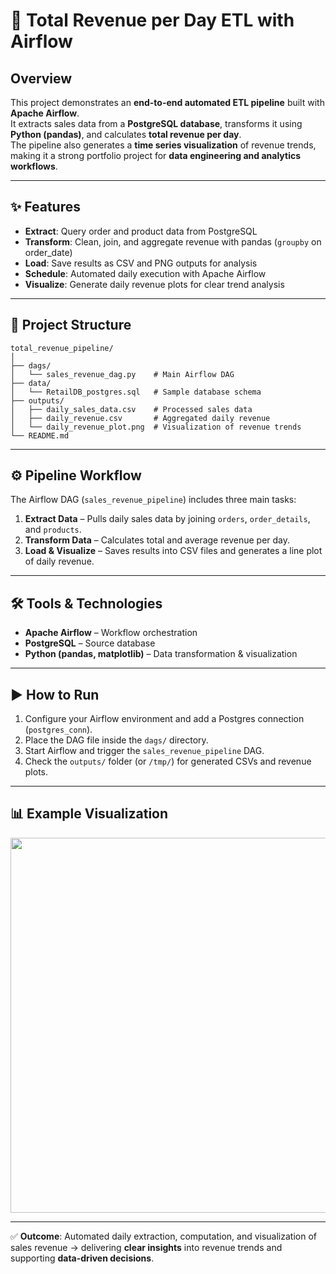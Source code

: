 # 🚀 Total Revenue per Day ETL with Airflow

## Overview
This project demonstrates an **end-to-end automated ETL pipeline** built with **Apache Airflow**.  
It extracts sales data from a **PostgreSQL database**, transforms it using **Python (pandas)**, and calculates **total revenue per day**.  
The pipeline also generates a **time series visualization** of revenue trends, making it a strong portfolio project for **data engineering and analytics workflows**.

---

## ✨ Features
- **Extract**: Query order and product data from PostgreSQL  
- **Transform**: Clean, join, and aggregate revenue with pandas (`groupby` on order_date)  
- **Load**: Save results as CSV and PNG outputs for analysis  
- **Schedule**: Automated daily execution with Apache Airflow  
- **Visualize**: Generate daily revenue plots for clear trend analysis  

---

## 📂 Project Structure
```
total_revenue_pipeline/
│
├── dags/                      
│   └── sales_revenue_dag.py    # Main Airflow DAG
├── data/
│   └── RetailDB_postgres.sql   # Sample database schema
├── outputs/
│   ├── daily_sales_data.csv    # Processed sales data
│   ├── daily_revenue.csv       # Aggregated daily revenue
│   └── daily_revenue_plot.png  # Visualization of revenue trends
└── README.md                   
```

---

## ⚙️ Pipeline Workflow
The Airflow DAG (`sales_revenue_pipeline`) includes three main tasks:

1. **Extract Data** – Pulls daily sales data by joining `orders`, `order_details`, and `products`.  
2. **Transform Data** – Calculates total and average revenue per day.  
3. **Load & Visualize** – Saves results into CSV files and generates a line plot of daily revenue.  

---

## 🛠 Tools & Technologies
- **Apache Airflow** – Workflow orchestration  
- **PostgreSQL** – Source database  
- **Python (pandas, matplotlib)** – Data transformation & visualization  

---

## ▶️ How to Run
1. Configure your Airflow environment and add a Postgres connection (`postgres_conn`).  
2. Place the DAG file inside the `dags/` directory.  
3. Start Airflow and trigger the `sales_revenue_pipeline` DAG.  
4. Check the `outputs/` folder (or `/tmp/`) for generated CSVs and revenue plots.  

---

## 📊 Example Visualization
<img width="600" src="https://github.com/user-attachments/assets/9d67e65f-d6d1-490e-890a-0889901afd4b" />

---

✅ **Outcome**: Automated daily extraction, computation, and visualization of sales revenue → delivering **clear insights** into revenue trends and supporting **data-driven decisions**.  

